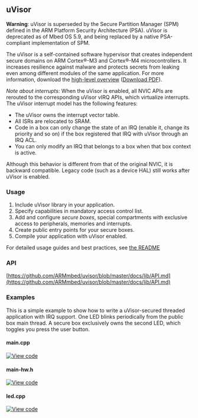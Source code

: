 ## uVisor

<span class="warnings">**Warning**: uVisor is superseded by the Secure Partition Manager (SPM) defined in the ARM Platform Security Architecture (PSA). uVisor is deprecated as of Mbed OS 5.9, and being replaced by a native PSA-compliant implementation of SPM.</span>

The uVisor is a self-contained software hypervisor that creates independent secure domains on ARM Cortex&reg;-M3 and Cortex&reg;-M4 microcontrollers. It increases resilience against malware and protects secrets from leaking even among different modules of the same application. For more information, download the [high-level overview](http://www.slideshare.net/FoolsDelight/practical-realtime-operating-system-security-for-the-masses) ([Download PDF](https://github.com/ARMmbed/uvisor/raw/docs/uVisorSecurity-TechCon2016.pdf)).

*Note about interrupts:*
When the uVisor is enabled, all NVIC APIs are rerouted to the corresponding uVisor vIRQ APIs, which virtualize interrupts. The uVisor interrupt model has the following features:

- The uVisor owns the interrupt vector table.
- All ISRs are relocated to SRAM.
- Code in a box can only change the state of an IRQ (enable it, change its priority and so on) if the box registered that IRQ with uVisor through an IRQ ACL.
- You can only modify an IRQ that belongs to a box when that box context is active.

Although this behavior is different from that of the original NVIC, it is backward compatible. Legacy code (such as a device HAL) still works after uVisor is enabled.

### Usage

1. Include uVisor library in your application.
1. Specify capabilities in mandatory access control list.
1. Add and configure *secure boxes*, special compartments with exclusive access to peripherals, memories and interrupts.
1. Create public entry points for your secure boxes.
1. Compile your application with uVisor enabled.

For detailed usage guides and best practices, see [the README](https://github.com/ARMmbed/uvisor/blob/master/docs/README.md)

### API

[https://github.com/ARMmbed/uvisor/blob/master/docs/lib/API.md](https://github.com/ARMmbed/uvisor/blob/master/docs/lib/API.md)

### Examples

This is a simple example to show how to write a uVisor-secured threaded application with IRQ support. One LED blinks periodically from the public box main thread. A secure box exclusively owns the second LED, which toggles you press the user button.

#### main.cpp
[![View code](https://www.mbed.com/embed/?url=https://github.com/ARMmbed/mbed-os-example-uvisor)](https://github.com/ARMmbed/mbed-os-example-uvisor/blob/master/source/main.cpp)

#### main-hw.h
[![View code](https://www.mbed.com/embed/?url=https://github.com/ARMmbed/mbed-os-example-uvisor)](https://github.com/ARMmbed/mbed-os-example-uvisor/blob/master/source/main-hw.h)

#### led.cpp

[![View code](https://www.mbed.com/embed/?url=https://github.com/ARMmbed/mbed-os-example-uvisor)](https://github.com/ARMmbed/mbed-os-example-uvisor/blob/master/source/led.cpp)
